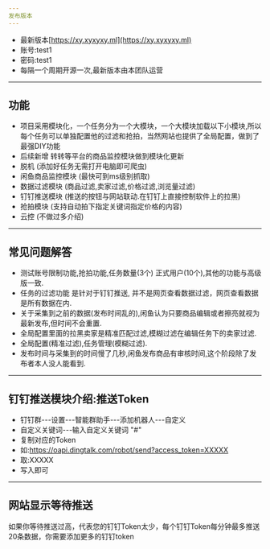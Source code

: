 ```yaml
---
发布版本
--- 
```

- 最新版本[https://xy.xyxyxy.ml](https://xy.xyxyxy.ml)
- 账号:test1
- 密码:test1
- 每隔一个周期开源一次,最新版本由本团队运营
---
功能
---
- 项目采用模块化，一个任务分为一个大模块，一个大模块加载以下小模块,所以每个任务可以单独配置他的过滤和抢拍，当然网站也提供了全局配置，做到了最强DIY功能 
- 后续新增 转转等平台的商品监控模块做到模块化更新
- 脱机 (添加好任务无需打开电脑即可爬虫)
- 闲鱼商品监控模块 (最快可到ms级别抓取)
- 数据过滤模块 (商品过滤,卖家过滤,价格过滤,浏览量过滤)
- 钉钉推送模块 (推送的按钮与网站联动.在钉钉上直接控制软件上的拉黑)
- 抢拍模块 (支持自动拍下指定关键词指定价格的内容)
- 云控 (不做过多介绍)
---
常见问题解答
---
- 测试账号限制功能,抢拍功能,任务数量(3个) 正式用户(10个),其他的功能与高级版一致.
- 任务的过滤功能 是针对于钉钉推送, 并不是网页查看数据过滤，网页查看数据是所有数据在内.
- 关于采集到之前的数据(发布时间乱的),闲鱼认为只要商品编辑或者擦亮就视为最新发布,但时间不会重置.
- 全局配置里面的拉黑卖家是精准匹配过滤,模糊过滤在编辑任务下的卖家过滤.
- 全局配置(精准过滤),任务管理(模糊过滤).
- 发布时间与采集到的时间慢了几秒,闲鱼发布商品有审核时间,这个阶段除了发布者本人没人能看到.
---
钉钉推送模块介绍:推送Token
---
- 钉钉群---设置---智能群助手---添加机器人---自定义
- 自定义关键词---输入自定义关键词 "#"
- 复制对应的Token
- 如:https://oapi.dingtalk.com/robot/send?access_token=XXXXX
- 取:XXXXX
- 写入即可
---
网站显示等待推送
---
如果你等待推送过高，代表您的钉钉Token太少，每个钉钉Token每分钟最多推送20条数据，你需要添加更多的钉钉token

